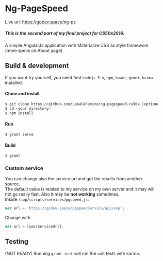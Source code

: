 # Ng-PageSpeed
Live url: https://godev.space/ng-ps  
##### This is the second part of my final project for CS50x2016.
A simple AngularJs application with Materialize CSS as style framework (more specs on About page).

## Build & development

If you want try yourself, you need first `nodejs 5.x`, `npm`, `bower`, `grunt`, `karma`  installed.

#### Clone and install
```sh
$ git clone https://github.com/LasaleFamine/ng-pagespeed-cs50x [optional name]
$ cd <your directory>
$ npm install
```

#### Run
```sh
$ grunt serve
```

#### Build
```sh
$ grunt
```

### Custom service
You can change also the service url and get the results from another source.  
The default value is related to my service on my own server and it may will not go really fast. Also it may be **not working** sometimes.  
Inside `/app/scripts/services/pgspeed,js`:
```js
var url = 'https://godev.space/pgspeedService/api/exp';
```
Change with:
```js
var url = [yourServiceUrl];
```

## Testing
(NOT READY)
Running `grunt test` will run the unit tests with karma.
